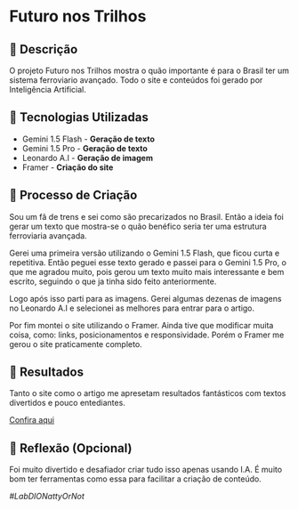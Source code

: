 # Futuro nos Trilhos

## 📒 Descrição
O projeto Futuro nos Trilhos mostra o quão importante é para o Brasil ter um sistema ferroviario avançado. Todo o site e conteúdos foi gerado por Inteligência Artificial.

## 🤖 Tecnologias Utilizadas
- Gemini 1.5 Flash - **Geração de texto**
- Gemini 1.5 Pro - **Geração de texto**
- Leonardo A.I - **Geração de imagem**
- Framer - **Criação do site**

## 🧐 Processo de Criação
Sou um fã de trens e sei como são precarizados no Brasil. Então a ideia foi gerar um texto que mostra-se o quão benéfico seria ter uma estrutura ferroviaria avançada.

Gerei uma primeira versão utilizando o Gemini 1.5 Flash, que ficou curta e repetitiva. Então peguei esse texto gerado e passei para o Gemini 1.5 Pro, o que me agradou muito, pois gerou um texto muito mais interessante e bem escrito, seguindo o que ja tinha sido feito anteriormente.

Logo após isso parti para as imagens. Gerei algumas dezenas de imagens no Leonardo A.I e selecionei as melhores para entrar para o artigo.

Por fim montei o site utilizando o Framer. Ainda tive que modificar muita coisa, como: links, posicionamentos e responsividade. Porém o Framer me gerou o site praticamente completo.

## 🚀 Resultados
Tanto o site como o artigo me apresetam resultados fantásticos com textos divertidos e pouco entediantes.

[Confira aqui](https://trensdofuturo.framer.website/)

## 💭 Reflexão (Opcional)
Foi muito divertido e desafiador criar tudo isso apenas usando I.A. É muito bom ter ferramentas como essa para facilitar a criação de conteúdo.

*#LabDIONattyOrNot*
